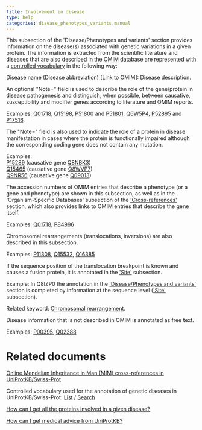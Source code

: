 ```yaml
---
title: Involvement in disease
type: help
categories: disease_phenotypes_variants,manual
---
```


This subsection of the 'Disease/Phenotypes and variants' section provides information on the disease(s) associated with genetic variations in a given protein. The information is extracted from the scientific literature and diseases that are also described in the [OMIM](http://www.ncbi.nlm.nih.gov/sites/entrez?db=omim) database are represented with a [controlled vocabulary](https://www.uniprot.org/diseases) in the following way:

Disease name (Disease abbreviation) \[Link to OMIM\]: Disease description.

An optional "Note=" field is used to describe the role of the gene/protein in disease pathogenesis and distinguish, when possible, between causative, susceptibility and modifier genes according to literature and OMIM reports.

Examples: [Q01718](https://www.uniprot.org/uniprotkb/Q01718#phenotypes_variants), [Q15198](https://www.uniprot.org/uniprotkb/Q15198#phenotypes_variants), [P51800](https://www.uniprot.org/uniprotkb/P51800#phenotypes_variants) and [P51801](https://www.uniprot.org/uniprotkb/P51801#phenotypes_variants), [Q6W5P4](https://www.uniprot.org/uniprotkb/Q6W5P4#phenotypes_variants), [P52895](https://www.uniprot.org/uniprotkb/P52895#phenotypes_variants) and [P17516](https://www.uniprot.org/uniprotkb/P17516#phenotypes_variants).

The "Note=" field is also used to indicate the role of a protein in disease manifestation in cases where the protein is functionally impaired although the corresponding coding gene does not contain any mutation.

Examples:  
[P15289](https://www.uniprot.org/uniprotkb/P15289#phenotypes_variants) (causative gene [Q8NBK3](https://www.uniprot.org/uniprotkb/Q8NBK3#phenotypes_variants))  
[Q15465](https://www.uniprot.org/uniprotkb/Q15465#phenotypes_variants) (causative gene [Q8WVP7](https://www.uniprot.org/uniprotkb/Q8WVP7#phenotypes_variants))  
[Q9NR56](https://www.uniprot.org/uniprotkb/Q9NR56#phenotypes_variants) (causative gene [Q09013](https://www.uniprot.org/uniprotkb/Q09013#phenotypes_variants))

The accession numbers of OMIM entries that describe a phenotype (or a gene and phenotype) are shown in this subsection, as well as in the 'Organism-Specific Databases' subsection of the ['Cross-references'](https://www.uniprot.org/help/cross_references_section) section, which also provides links to OMIM entries that describe the gene itself.

Examples: [Q01718](https://www.uniprot.org/uniprotkb/Q01718#phenotypes_variants), [P84996](https://www.uniprot.org/uniprotkb/P84996#phenotypes_variants)

Chromosomal rearrangements (translocations, inversions) are also described in this subsection.

Examples: [P11308](https://www.uniprot.org/uniprotkb/P11308#phenotypes_variants), [Q15532](https://www.uniprot.org/uniprotkb/Q15532#phenotypes_variants), [Q16385](https://www.uniprot.org/uniprotkb/Q16385#phenotypes_variants)

If the sequence position of the translocation breakpoint is known and causes a fusion protein, it is annotated in the ['Site'](https://www.uniprot.org/help/site) subsection.

Example: In Q8IZP0 the annotation in the ['Disease/Phenotypes and variants'](https://www.uniprot.org/uniprotkb/Q8IZP0#phenotypes_variants_section) section is completed by information at the sequence level (['Site'](https://www.uniprot.org/help/site) subsection).

Related keyword: [Chromosomal rearrangement](https://www.uniprot.org/keywords/160).

Disease information that is not described in OMIM is annotated as free text.

Examples: [P00395](https://www.uniprot.org/uniprotkb/P00395#phenotypes_variants), [Q02388](https://www.uniprot.org/uniprotkb/Q02388#phenotypes_variants)

# Related documents

[Online Mendelian Inheritance in Man (MIM) cross-references in UniProtKB/Swiss-Prot](https://ftp.uniprot.org/pub/databases/uniprot/current_release/knowledgebase/complete/docs/mimtosp.txt)

Controlled vocabulary used for the annotation of genetic diseases in UniProtKB/Swiss-Prot: [List](https://ftp.uniprot.org/pub/databases/uniprot/current_release/knowledgebase/complete/docs/humdisease.txt) / [Search](https://www.uniprot.org/diseases)

[How can I get all the proteins involved in a given disease?](https://www.uniprot.org/help/disease_query)

[How can I get medical advice from UniProtKB?](https://www.uniprot.org/help/medical_advice)
